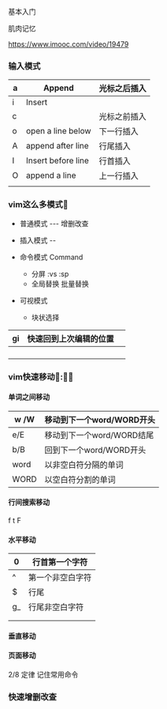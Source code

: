 基本入门

肌肉记忆

https://www.imooc.com/video/19479

### 输入模式

| a    | Append             | 光标之后插入 |
| ---- | ------------------ | ------------ |
| i    | Insert             |              |
| c    |                    | 光标之前插入 |
| o    | open a line below  | 下一行插入   |
| A    | append after line  | 行尾插入     |
| I    | Insert before line | 行首插入     |
| O    | append a line      | 上一行插入   |
|      |                    |              |



### vim这么多模式:thinking:

- 普通模式   --- 增删改查
- 插入模式  -- 
- 命令模式  Command
  - 分屏  :vs  :sp
  - 全局替换   批量替换

- 可视模式
  - 块状选择

| gi   | 快速回到上次编辑的位置 |      |
| ---- | ---------------------- | ---- |
|      |                        |      |
|      |                        |      |
|      |                        |      |
|      |                        |      |

### vim快速移动:rocket::**:rocket::rocket:**

#### 单词之间移动

| w  /W | 移动到下一个word/WORD开头 |
| ----- | ------------------------- |
| e/E   | 移动到下一个word/WORD结尾 |
| b/B   | 回到下一个word/WORD开头   |
| word  | 以非空白符分隔的单词      |
| WORD  | 以空白符分割的单词        |

#### 行间搜索移动

f t F 

#### 水平移动

| 0    | 行首第一个字符   |
| ---- | ---------------- |
| ^    | 第一个非空白字符 |
| $    | 行尾             |
| g_   | 行尾非空白字符   |
|      |                  |
|      |                  |

#### 垂直移动

#### 页面移动

2/8 定律  记住常用命令

### 快速增删改查
